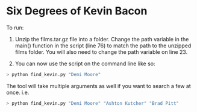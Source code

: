 # Six Degrees of Kevin Bacon

To run:

1. Unzip the films.tar.gz file into a folder.  Change the path variable in the main() function in the script (line 76) to match the path to the unzipped films folder.  You will also need to change the path variable on line 23.

2. You can now use the script on the command line like so:
```python
> python find_kevin.py "Demi Moore"
```
The tool will take multiple arguments as well if you want to search a few at once.
i.e.
```python
> python find_kevin.py "Demi Moore" "Ashton Kutcher" "Brad Pitt"
```